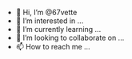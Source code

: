 - 👋 Hi, I’m @67vette
- 👀 I’m interested in ...
- 🌱 I’m currently learning ...
- 💞️ I’m looking to collaborate on ...
- 📫 How to reach me ...

<!---
67vette/67vette is a ✨ special ✨ repository because its `README.md` (this file) appears on your GitHub profile.
You can click the Preview link to take a look at your changes.
--->
